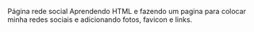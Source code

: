 Página rede social
Aprendendo HTML e fazendo um pagina para 
colocar minha redes sociais e adicionando
fotos, favicon e links.
